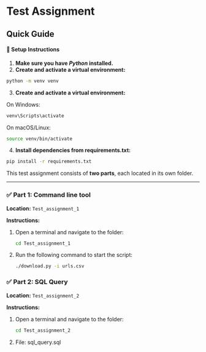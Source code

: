 # Test Assignment

## Quick Guide

#### 🔧 Setup Instructions

1. **Make sure you have *Python* installed.**
2. **Create and activate a virtual environment:**

```bash
python -m venv venv
```

3. **Create and activate a virtual environment:**

On Windows:

```bash
venv\Scripts\activate
```

On macOS/Linux:

```bash
source venv/bin/activate
```

4. **Install dependencies from requirements.txt:**

```bash
pip install -r requirements.txt
```

This test assignment consists of **two parts**, each located in its own folder.

---

### ✅ Part 1: Command line tool

**Location:** `Test_assignment_1`

**Instructions:**

1. Open a terminal and navigate to the folder:
   ```bash
   cd Test_assignment_1
   ```
2. Run the following command to start the script:
   ```bash
   ./download.py -i urls.csv
   ```

### ✅ Part 2: SQL Query

**Location:** `Test_assignment_2`

**Instructions:**
1. Open a terminal and navigate to the folder:
   ```bash
   cd Test_assignment_2
   ```
2. File: sql_query.sql
